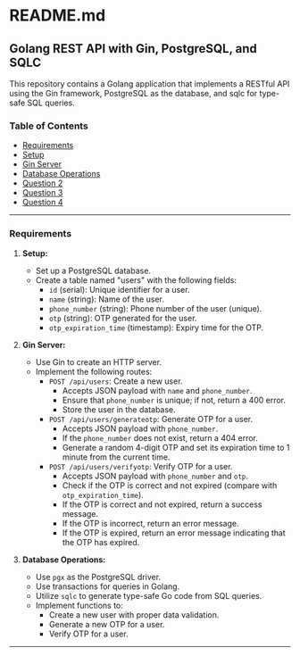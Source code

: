 # README.md

## Golang REST API with Gin, PostgreSQL, and SQLC

This repository contains a Golang application that implements a RESTful API using the Gin framework, PostgreSQL as the database, and sqlc for type-safe SQL queries.

### Table of Contents

- [Requirements](#requirements)
- [Setup](#setup)
- [Gin Server](#gin-server)
- [Database Operations](#database-operations)
- [Question 2](#question-2)
- [Question 3](#question-3)
- [Question 4](#question-4)

---

### Requirements

1. **Setup:**

    - Set up a PostgreSQL database.
    - Create a table named "users" with the following fields:
        - `id` (serial): Unique identifier for a user.
        - `name` (string): Name of the user.
        - `phone_number` (string): Phone number of the user (unique).
        - `otp` (string): OTP generated for the user.
        - `otp_expiration_time` (timestamp): Expiry time for the OTP.

2. **Gin Server:**

    - Use Gin to create an HTTP server.
    - Implement the following routes:
        - `POST /api/users`: Create a new user.
            - Accepts JSON payload with `name` and `phone_number`.
            - Ensure that `phone_number` is unique; if not, return a 400 error.
            - Store the user in the database.
        - `POST /api/users/generateotp`: Generate OTP for a user.
            - Accepts JSON payload with `phone_number`.
            - If the `phone_number` does not exist, return a 404 error.
            - Generate a random 4-digit OTP and set its expiration time to 1 minute from the current time.
        - `POST /api/users/verifyotp`: Verify OTP for a user.
            - Accepts JSON payload with `phone_number` and `otp`.
            - Check if the OTP is correct and not expired (compare with `otp_expiration_time`).
            - If the OTP is correct and not expired, return a success message.
            - If the OTP is incorrect, return an error message.
            - If the OTP is expired, return an error message indicating that the OTP has expired.

3. **Database Operations:**

    - Use `pgx` as the PostgreSQL driver.
    - Use transactions for queries in Golang.
    - Utilize `sqlc` to generate type-safe Go code from SQL queries.
    - Implement functions to:
        - Create a new user with proper data validation.
        - Generate a new OTP for a user.
        - Verify OTP for a user.

---
